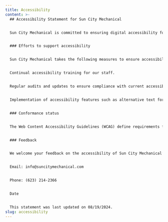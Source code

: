 ```yaml
---
title: Accessibility
content: >-
  ## Accessibility Statement for Sun City Mechanical


  Sun City Mechanical is committed to ensuring digital accessibility for people with disabilities. We are continually improving the user experience for everyone and applying the relevant accessibility standards.


  ### Efforts to support accessibility


  Sun City Mechanical takes the following measures to ensure accessibility:


  Continual accessibility training for our staff.


  Regular audits and updates to ensure compliance with current accessibility standards.


  Implementation of accessibility features such as alternative text for images, keyboard navigation, and ARIA labels for assistive technologies.


  ### Conformance status


  The Web Content Accessibility Guidelines (WCAG) define requirements for designers and developers to improve accessibility for people with disabilities. Sun City Mechanical’s website is fully conformant with WCAG 2.1 level AA. Fully conformant means that the content fully conforms to the accessibility standard, ensuring an accessible experience for all users.


  ### Feedback


  We welcome your feedback on the accessibility of Sun City Mechanical’s website. Please let us know if you encounter accessibility barriers:


  Email: info@suncitymechanical.com


  Phone: (623) 214-2366


  Date


  This statement was last updated on 08/19/2024.
slug: accessibility
---
```

